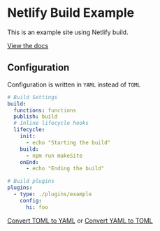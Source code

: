 # Netlify Build Example

This is an example site using Netlify build.

[View the docs](https://github.com/netlify/build/)

## Configuration

Configuration is written in `YAML` instead of `TOML`

```yml
# Build Settings
build:
  functions: functions
  publish: build
  # Inline lifecycle hooks
  lifecycle:
    init:
      - echo "Starting the build"
    build:
      - npm run makeSite
    onEnd:
      - echo "Ending the build"

# Build plugins
plugins:
  - type: ./plugins/example
    config:
      hi: foo
```

[Convert TOML to YAML](https://toolkit.site/format.html) or [Convert YAML to TOML](https://toolkit.site/format.html)

